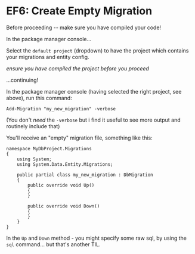 ﻿# EF6: Create Empty Migration

Before proceeding -- make sure you have compiled your code!

In the package manager console...

Select the `default project` (dropdown) to have the project which contains your migrations and entity config.

*ensure you have compiled the project before you proceed*

...continuing!

In the package manager console (having selected the right project, see above), run this command:

	Add-Migration "my_new_migration" -verbose

(You don't *need* the `-verbose` but i find it useful to see more output and routinely include that)

You'll receive an "empty" migration file, something like this:

	namespace MyDbProject.Migrations
	{
		using System;
		using System.Data.Entity.Migrations;

		public partial class my_new_migration : DbMigration
		{
			public override void Up()
			{
			}

			public override void Down()
			{
			}
		}
	}

In the `Up` and `Down` method - you might specify some raw sql, by using the `sql` command... but that's another TIL.
